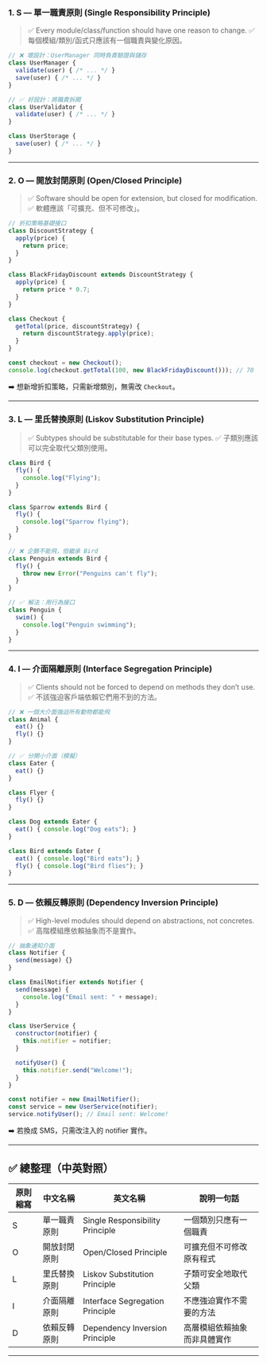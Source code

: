 ### 1. **S — 單一職責原則 (Single Responsibility Principle)**

> ✅ Every module/class/function should have one reason to change.
> ✅ 每個模組/類別/函式只應該有一個職責與變化原因。

```js
// ❌ 壞設計：UserManager 同時負責驗證與儲存
class UserManager {
  validate(user) { /* ... */ }
  save(user) { /* ... */ }
}

// ✅ 好設計：將職責拆開
class UserValidator {
  validate(user) { /* ... */ }
}

class UserStorage {
  save(user) { /* ... */ }
}
```

---

### 2. **O — 開放封閉原則 (Open/Closed Principle)**

> ✅ Software should be open for extension, but closed for modification.
> ✅ 軟體應該「可擴充、但不可修改」。

```js
// 折扣策略基礎接口
class DiscountStrategy {
  apply(price) {
    return price;
  }
}

class BlackFridayDiscount extends DiscountStrategy {
  apply(price) {
    return price * 0.7;
  }
}

class Checkout {
  getTotal(price, discountStrategy) {
    return discountStrategy.apply(price);
  }
}

const checkout = new Checkout();
console.log(checkout.getTotal(100, new BlackFridayDiscount())); // 70
```

➡️ 想新增折扣策略，只需新增類別，無需改 `Checkout`。

---

### 3. **L — 里氏替換原則 (Liskov Substitution Principle)**

> ✅ Subtypes should be substitutable for their base types.
> ✅ 子類別應該可以完全取代父類別使用。

```js
class Bird {
  fly() {
    console.log("Flying");
  }
}

class Sparrow extends Bird {
  fly() {
    console.log("Sparrow flying");
  }
}

// ❌ 企鵝不能飛，但繼承 Bird
class Penguin extends Bird {
  fly() {
    throw new Error("Penguins can't fly");
  }
}

// ✅ 解法：用行為接口
class Penguin {
  swim() {
    console.log("Penguin swimming");
  }
}
```

---

### 4. **I — 介面隔離原則 (Interface Segregation Principle)**

> ✅ Clients should not be forced to depend on methods they don’t use.
> ✅ 不該強迫客戶端依賴它們用不到的方法。

```js
// ❌ 一個大介面強迫所有動物都能飛
class Animal {
  eat() {}
  fly() {}
}

// ✅ 分開小介面（模擬）
class Eater {
  eat() {}
}

class Flyer {
  fly() {}
}

class Dog extends Eater {
  eat() { console.log("Dog eats"); }
}

class Bird extends Eater {
  eat() { console.log("Bird eats"); }
  fly() { console.log("Bird flies"); }
}
```

---

### 5. **D — 依賴反轉原則 (Dependency Inversion Principle)**

> ✅ High-level modules should depend on abstractions, not concretes.
> ✅ 高階模組應依賴抽象而不是實作。

```js
// 抽象通知介面
class Notifier {
  send(message) {}
}

class EmailNotifier extends Notifier {
  send(message) {
    console.log("Email sent: " + message);
  }
}

class UserService {
  constructor(notifier) {
    this.notifier = notifier;
  }

  notifyUser() {
    this.notifier.send("Welcome!");
  }
}

const notifier = new EmailNotifier();
const service = new UserService(notifier);
service.notifyUser(); // Email sent: Welcome!
```

➡️ 若換成 SMS，只需改注入的 notifier 實作。

---

## ✅ 總整理（中英對照）

| 原則縮寫 | 中文名稱   | 英文名稱                            | 說明一句話          |
| ---- | ------ | ------------------------------- | -------------- |
| S    | 單一職責原則 | Single Responsibility Principle | 一個類別只應有一個職責    |
| O    | 開放封閉原則 | Open/Closed Principle           | 可擴充但不可修改原有程式   |
| L    | 里氏替換原則 | Liskov Substitution Principle   | 子類可安全地取代父類     |
| I    | 介面隔離原則 | Interface Segregation Principle | 不應強迫實作不需要的方法   |
| D    | 依賴反轉原則 | Dependency Inversion Principle  | 高層模組依賴抽象而非具體實作 |

---

